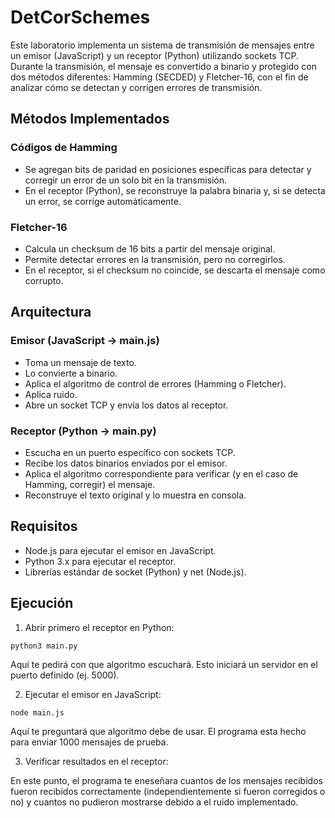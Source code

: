 # DetCorSchemes

Este laboratorio implementa un sistema de transmisión de mensajes entre un emisor (JavaScript) y un receptor (Python) utilizando sockets TCP.
Durante la transmisión, el mensaje es convertido a binario y protegido con dos métodos diferentes: Hamming (SECDED) y Fletcher-16, con el fin de analizar cómo se detectan y corrigen errores de transmisión.

## Métodos Implementados

### Códigos de Hamming
- Se agregan bits de paridad en posiciones específicas para detectar y corregir un error de un solo bit en la transmisión.
- En el receptor (Python), se reconstruye la palabra binaria y, si se detecta un error, se corrige automáticamente.

### Fletcher-16
- Calcula un checksum de 16 bits a partir del mensaje original.
- Permite detectar errores en la transmisión, pero no corregirlos.
- En el receptor, si el checksum no coincide, se descarta el mensaje como corrupto.

## Arquitectura
### Emisor (JavaScript → main.js)
- Toma un mensaje de texto.
- Lo convierte a binario.
- Aplica el algoritmo de control de errores (Hamming o Fletcher).
- Aplica ruido.
- Abre un socket TCP y envía los datos al receptor.

### Receptor (Python → main.py)
- Escucha en un puerto específico con sockets TCP.
- Recibe los datos binarios enviados por el emisor.
- Aplica el algoritmo correspondiente para verificar (y en el caso de Hamming, corregir) el mensaje.
- Reconstruye el texto original y lo muestra en consola.

## Requisitos
- Node.js para ejecutar el emisor en JavaScript.
- Python 3.x para ejecutar el receptor.
- Librerías estándar de socket (Python) y net (Node.js).

## Ejecución
1. Abrir primero el receptor en Python:
```
python3 main.py
```
Aqui te pedirá con que algoritmo escuchará.
Esto iniciará un servidor en el puerto definido (ej. 5000).

2. Ejecutar el emisor en JavaScript:
```
node main.js
```
Aquí te preguntará que algoritmo debe de usar.
El programa esta hecho para enviar 1000 mensajes de prueba.

3. Verificar resultados en el receptor:

En este punto, el programa te eneseñara cuantos de los mensajes recibidos fueron recibidos correctamente (independientemente si fueron corregidos o no) y cuantos no pudieron mostrarse debido a el ruido implementado. 

